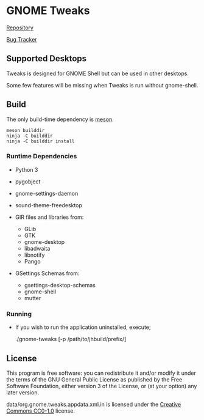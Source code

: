 GNOME Tweaks
=============================

[Repository](https://gitlab.gnome.org/GNOME/gnome-tweaks)

[Bug Tracker](https://gitlab.gnome.org/GNOME/gnome-tweaks/issues)

## Supported Desktops

Tweaks is designed for GNOME Shell but can be used in other desktops.

Some few features will be missing when Tweaks is run without gnome-shell.

## Build

The only build-time dependency is [meson](https://mesonbuild.com/).

    meson builddir
    ninja -C builddir
    ninja -C builddir install

### Runtime Dependencies

- Python 3
- pygobject
- gnome-settings-daemon
- sound-theme-freedesktop

- GIR files and libraries from:

  - GLib
  - GTK
  - gnome-desktop
  - libadwaita
  - libnotify
  - Pango

- GSettings Schemas from:
  - gsettings-desktop-schemas
  - gnome-shell
  - mutter

### Running

- If you wish to run the application uninstalled, execute;

  ./gnome-tweaks [-p /path/to/jhbuild/prefix/]

## License

This program is free software: you can redistribute it and/or modify it under
the terms of the GNU General Public License as published by the Free Software
Foundation, either version 3 of the License, or (at your option) any later version.

data/org.gnome.tweaks.appdata.xml.in is licensed under the [Creative Commons
CC0-1.0](https://creativecommons.org/publicdomain/zero/1.0/legalcode) license.
